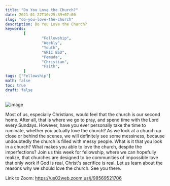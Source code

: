 ```yaml
---
title: "Do You Love the Church?"
date: 2021-01-22T10:25:39+07:00
slug: "do-you-love-the-church"
description: Do You Love the Church?
keywords:
        [
                "Fellowship",
                "Weekly",
                "Youth",
                "GRII BSD",
                "Pemuda",
                "Christian",
                "Faith",
        ]
tags: ["Fellowship"]
math: false
toc: true
draft: false
---
```


![image](/images/events/20210123.jpeg)

Most of us, especially Christians, would feel that the church is our second home. After all, that is where we go to pray, and spend time with the Lord every Sundays. However, have you ever personally take the time to ruminate, whether you actually love the church? As we look at a church up close or behind the scenes, we will definitely see some messiness, because undoubtedly the church is filled with messy people. What is it that you look in a church? What makes you able to love the church, despite the imperfections? Join us this week for fellowship, where we can hopefully realize, that churches are designed to be communities of impossible love that only work if God is real, Christ's sacrifice is real. Let us learn about the reasons why we should love the church. See you there.

Link to Zoom: https://us02web.zoom.us/j/98569521706
